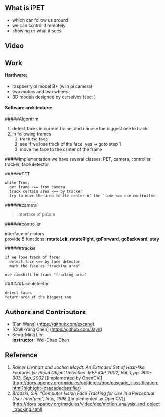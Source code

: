 ## What is iPET
- which can follow us around
- we can control it remotely
- showing us what it sees

## Video


## Work
#### Hardware:
- raspberry pi model B+ (with pi camera)
- two motors and two wheels
- 3D models designed by ourselves (see:  )

#### Software architecture:
#####Algorithm
1. detect faces in current frame, and choose the biggest one to track
2. in following frames
   1. track the face
   2. see if we lose track of the face, yes -> goto step 1
   3. move the face to the center of the frame

#####Implementation
we have several classes: PET, camera, controller, tracker, face detector

######PET
```
while True:
  get frame <== from camera
  track certain area <== by tracker
  try to move the area to the center of the frame <== use controller
```
######camera
> interface of piCam

######controller
> 
interface of motors  
provide 5 functions: **rotateLeft**, **rotateRight**, **goForward**, **goBackward**, **stay**

######tracker
```
if we lose track of face:
  detect face <== by face detector
  mark the face as "tracking area"

use camshift to track "tracking area"
```
######face detector
```
detect faces
return area of the biggest one
```

## Authors and Contributors
* [Fan Wang] (https://github.com/zxcand)  
* [Chih-Yang Chen] (https://github.com/Jayis)  
* Keng-Ming Lee  
**instructor** : Wei-Chao Chen

## Reference
1. *Rainer Lienhart and Jochen Maydt. An Extended Set of Haar-like Features for Rapid Object Detection. IEEE ICIP 2002, Vol. 1, pp. 900-903, Sep. 2002*
[[Implemented by OpenCV]] (http://docs.opencv.org/modules/objdetect/doc/cascade_classification.html?highlight=cascadeclassifier)
2. *Bradski, G.R. “Computer Vision Face Tracking for Use in a Perceptual User Interface”, Intel, 1998*
[[Implemented by OpenCV]] (http://docs.opencv.org/modules/video/doc/motion_analysis_and_object_tracking.html)
